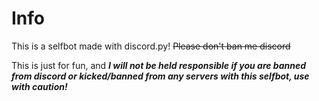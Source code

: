 # Info
This is a selfbot made with discord.py! ~~Please don't ban me discord~~

This is just for fun, and ***I will not be held responsible if you are banned from discord or kicked/banned from any servers with this selfbot, use with caution!***
